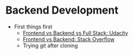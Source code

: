 # Backend Development

+ First things first
	+ [Frontend vs Backend vs Full Stack: Udacity](http://blog.udacity.com/2014/12/front-end-vs-back-end-vs-full-stack-web-developers.html)
	+ [Frontend vs Backend: Stack Overflow](http://stackoverflow.com/questions/636689/difference-between-frontend-backend-and-middleware-in-web-development)
    + Trying git after cloning
